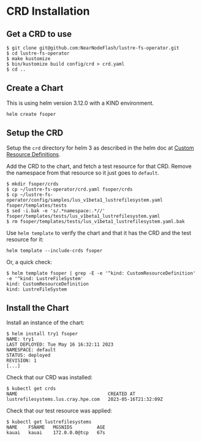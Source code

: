 # CRD Installation

## Get a CRD to use

```console
$ git clone git@github.com:NearNodeFlash/lustre-fs-operator.git
$ cd lustre-fs-operator
$ make kustomize
$ bin/kustomize build config/crd > crd.yaml
$ cd ..
```

## Create a Chart

This is using helm version 3.12.0 with a KIND environment.

```console
helm create fsoper
```

## Setup the CRD

Setup the `crd` directory for helm 3 as described in the helm doc at [Custom Resource Definitions](https://helm.sh/docs/chart_best_practices/custom_resource_definitions/).

Add the CRD to the chart, and fetch a test resource for that CRD.  Remove the namespace from that resource so it just goes to `default`.

```console
$ mkdir fsoper/crds
$ cp ~/lustre-fs-operator/crd.yaml fsoper/crds
$ cp ~/lustre-fs-operator/config/samples/lus_v1beta1_lustrefilesystem.yaml fsoper/templates/tests
$ sed -i.bak -e 's/.*namespace:.*//' fsoper/templates/tests/lus_v1beta1_lustrefilesystem.yaml
$ rm fsoper/templates/tests/lus_v1beta1_lustrefilesystem.yaml.bak
```

Use `helm template` to verify the chart and that it has the CRD and the test resource for it:

```console
helm template --include-crds fsoper
```

Or, a quick check:

```console
$ helm template fsoper | grep -E -e '^kind: CustomResourceDefinition' -e '^kind: LustreFileSystem'
kind: CustomResourceDefinition
kind: LustreFileSystem
```

## Install the Chart

Install an instance of the chart:

```console
$ helm install try1 fsoper
NAME: try1
LAST DEPLOYED: Tue May 16 16:32:11 2023
NAMESPACE: default
STATUS: deployed
REVISION: 1
[...]
```

Check that our CRD was installed:

```console
$ kubectl get crds
NAME                                 CREATED AT
lustrefilesystems.lus.cray.hpe.com   2023-05-16T21:32:09Z
```

Check that our test resource was applied:

```console
$ kubectl get lustrefilesystems
NAME    FSNAME   MGSNIDS         AGE
kauai   kauai    172.0.0.0@tcp   67s
```
